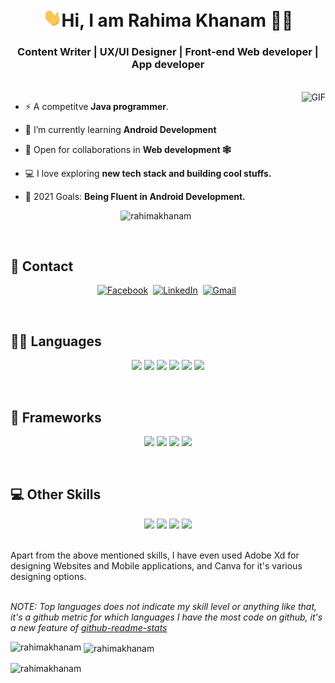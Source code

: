 # <h1 align="center"> <img src="https://raw.githubusercontent.com/ABSphreak/ABSphreak/master/gifs/Hi.gif" width="30px">Hi, I am Rahima Khanam 👨‍💻</h1>
<h3 align="center">Content Writer | UX/UI Designer | Front-end Web developer | App developer</h3>

<br>

<img align="right" height="270px" alt="GIF" src="https://camo.githubusercontent.com/5ff9182d12e799168a3bb67b88df7388ae08ede3/68747470733a2f2f6d69726f2e6d656469756d2e636f6d2f6d61782f3837352f312a7164415731546a434e353768316c6275757a766368672e676966" />


- ⚡️ A competitve **Java programmer**.

- 🌱 I’m currently learning **Android Development**

- 🤝 Open for collaborations in **Web development 🕸️**

- 💻 I love exploring **new tech stack and building cool stuffs.**

- 🥅 2021 Goals: **Being Fluent in Android Development.**


<p align= "center"><img src="https://komarev.com/ghpvc/?username=rahimakhanam&label=Profile%20views&color=0e75b6&style=flat" alt="rahimakhanam" /></p>




<br>




<h2><b>📱 Contact </b></h2>
<p align="center">
<a href="https://www.facebook.com/rahima.khanam.54"><img src="https://img.shields.io/badge/facebook-%231877F2.svg?&style=for-the-badge&logo=facebook&logoColor=white" alt="Facebook" height="30" /></a>&nbsp;
<a href="https://www.linkedin.com/in/rahimakhanam"><img src="https://img.shields.io/badge/linkedin-%230077B5.svg?&style=for-the-badge&logo=linkedin&logoColor=white" alt="LinkedIn" height="30"/></a>&nbsp;
<a href="mailto:rahima.khanam45@gmail.com"><img src="https://img.shields.io/badge/gmail-%23D14836.svg?&style=for-the-badge&logo=gmail&logoColor=white" alt="Gmail" height="30"/></a>&nbsp;
</p>

<br>


<h2><b>👩‍💻 Languages</b></h2>
<p align="center">
<img src="https://img.shields.io/badge/Java-ED8B00?style=for-the-badge&logo=java&logoColor=white" height="30"/>
<img src="https://img.shields.io/badge/Python-3776AB?style=for-the-badge&logo=python&logoColor=white" height="30"/>
<img src="https://img.shields.io/badge/HTML5-E34F26?style=for-the-badge&logo=html5&logoColor=white" height="30"/>
<img src="https://img.shields.io/badge/CSS3-1572B6?style=for-the-badge&logo=css3&logoColor=white" height="30"/>
<img src="https://img.shields.io/badge/JavaScript-323330?style=for-the-badge&logo=javascript&logoColor=F7DF1E" height="30"/>
<img src="https://img.shields.io/badge/mysql-4479A1.svg?&style=for-the-badge&logo=mysql&logoColor=white" height="30"/>
</p>


<br>

<h2><b>🚀 Frameworks</b></h2>
<p align="center">
<img src="https://img.shields.io/badge/Sass-CC6699?style=for-the-badge&logo=sass&logoColor=white" height="30"/>
<img src="https://img.shields.io/badge/React-20232A?style=for-the-badge&logo=react&logoColor=61DAFB" height="30"/>
<img src="https://img.shields.io/badge/Bootstrap-563D7C?style=for-the-badge&logo=bootstrap&logoColor=white" height="30"/>
<img src="https://img.shields.io/badge/Git-F05032?style=for-the-badge&logo=git&logoColor=white" height="30"/>
</p>

<br>

<h2><b>💻 Other Skills</b></h2>
<p align="center">
<img src="https://img.shields.io/badge/Microsoft_Office-D83B01?style=for-the-badge&logo=microsoft-office&logoColor=white" height="30"/>
<img src="https://img.shields.io/badge/VS%20Code-007ACC.svg?&style=for-the-badge&logo=visual-studio-code&logoColor=white" height="30"/>
<img src="https://aleen42.github.io/badges/src/dreamweaver.svg" height="30"/>
<img src="https://aleen42.github.io/badges/src/flash.svg" height="30"/>

</p>

<br>
Apart from the above mentioned skills, I have even used Adobe Xd for designing Websites and Mobile applications, and Canva for it's various designing options.

<br>
<br>

*NOTE: Top languages does not indicate my skill level or anything like that, it's a github metric for which languages I have the most code on github, it's a new feature of [github-readme-stats](https://github.com/sanaeram5/github-readme-stats)*


<p><img align="left" src="https://github-readme-stats.vercel.app/api/top-langs?username=rahimakhanam&show_icons=true&locale=en&layout=compact" alt="rahimakhanam" /></p>

<p>&nbsp;<img align="center" src="https://github-readme-stats.vercel.app/api?username=rahimakhanam&show_icons=true&locale=en" alt="rahimakhanam" /></p>


<p><img align="center" src="https://github-readme-streak-stats.herokuapp.com/?user=rahimakhanam&" alt="rahimakhanam" /></p>



	

